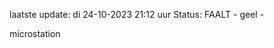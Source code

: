 laatste update: 
di 24-10-2023 21:12   uur 
Status: FAALT - geel - 
<div class="service Y">microstation</div>